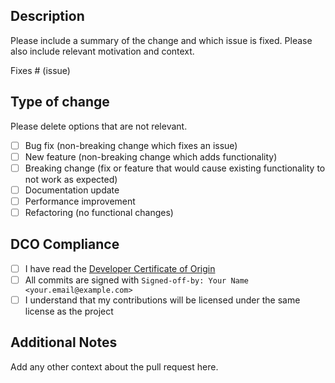 ## Description

Please include a summary of the change and which issue is fixed. Please also include relevant motivation and context.

Fixes # (issue)

## Type of change

Please delete options that are not relevant.

- [ ] Bug fix (non-breaking change which fixes an issue)
- [ ] New feature (non-breaking change which adds functionality)
- [ ] Breaking change (fix or feature that would cause existing functionality to not work as expected)
- [ ] Documentation update
- [ ] Performance improvement
- [ ] Refactoring (no functional changes)

## DCO Compliance

- [ ] I have read the [Developer Certificate of Origin](https://developercertificate.org/)
- [ ] All commits are signed with `Signed-off-by: Your Name <your.email@example.com>`
- [ ] I understand that my contributions will be licensed under the same license as the project

## Additional Notes

Add any other context about the pull request here.
